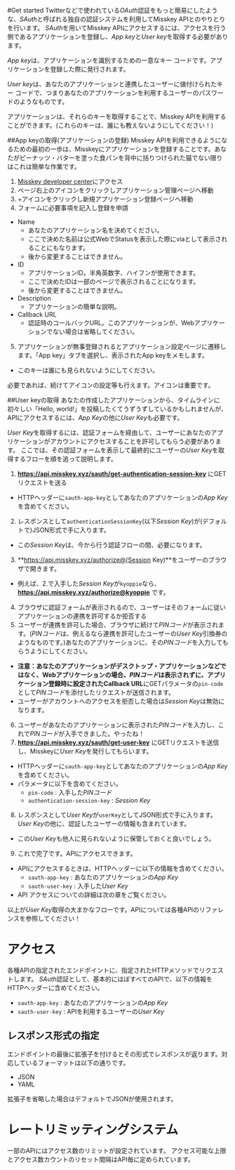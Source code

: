 #Get started
Twitterなどで使われている*OAuth*認証をもっと簡易にしたような、*SAuth*と呼ばれる独自の認証システムを利用してMisskey APIとのやりとりを行います。
*SAuth*を用いてMisskey APIにアクセスするには、アクセスを行う側であるアプリケーションを登録し、*App key*と*User key*を取得する必要があります。

*App key*は、アプリケーションを識別するための一意なキー コードです。アプリケーションを登録した際に発行されます。

*User key*は、あなたのアプリケーションと連携したユーザーに値付けられたキー コードで、つまりあなたのアプリケーションを利用するユーザーのパスワードのようなものです。

アプリケーションは、それらのキーを取得することで、Misskey APIを利用することができます。(これらのキーは、誰にも教えないようにしてください！)

##App keyの取得(アプリケーションの登録)
Misskey APIを利用できるようになるための最初の一歩は、Misskeyにアプリケーションを登録することです。あなたがピーナッツ・バターを塗った食パンを背中に括りつけられた猫でない限りはこれは簡単な作業です。

1. [Misskey developer center](http://dev.misskey.xyz)にアクセス
2. ページ右上のアイコンをクリックしアプリケーション管理ページへ移動
3. +アイコンをクリックし新規アプリケーション登録ページへ移動
4. フォームに必要事項を記入し登録を申請
  - Name
    - あなたのアプリケーション名を決めてください。
    - ここで決めた名前は公式WebでStatusを表示した際にviaとして表示されることにもなります。
    - 後から変更することはできません。
  - ID
    - アプリケーションID。半角英数字、ハイフンが使用できます。
    - ここで決めたIDは一部のページで表示されることになります。
    - 後から変更することはできません。
  - Description
    - アプリケーションの簡単な説明。
 - Callback URL
    - 認証時のコールバックURL。このアプリケーションが、Webアプリケーションでない場合は省略してください。
5. アプリケーションが無事登録されるとアプリケーション設定ページに遷移します。「App key」タブを選択し、表示されたApp keyをメモします。
  - このキーは誰にも見られないようにしてください。

必要であれば、続けてアイコンの設定等も行えます。アイコンは重要です。

##User keyの取得
あなたの作成したアプリケーションから、タイムラインに初々しい「Hello, world!」を投稿したくてうずうずしているかもしれませんが、APIにアクセスするには、*App Key*の他に*User Key*も必要です。

*User Key*を取得するには、認証フォームを経由して、ユーザーにあなたのアプリケーションがアカウントにアクセスすることを許可してもらう必要があります。
ここでは、その認証フォームを表示して最終的にユーザーの*User Key*を取得するフローを順を追って説明します。

1. **https://api.misskey.xyz/sauth/get-authentication-session-key** にGETリクエストを送る
  - HTTPヘッダーに``sauth-app-key``としてあなたのアプリケーションの*App Key*を含めてください。
2. レスポンスとして``authenticationSessionKey``(以下*Session Key*)が(デフォルトで)JSON形式で手に入ります。
  - この*Session Key*は、今から行う認証フローの間、必要になります。
3. **https://api.misskey.xyz/authorize@(Session Key)**をユーザーのブラウザで開きます。
  - 例えば、2.で入手した*Session Key*が``kyoppie``なら、**https://api.misskey.xyz/authorize@kyoppie** です。
4. ブラウザに認証フォームが表示されるので、ユーザーはそのフォームに従いアプリケーションの連携を許可するか拒否する
5. ユーザーが連携を許可した場合、ブラウザに続けて*PINコード*が表示されます。(*PINコード*は、例えるなら連携を許可したユーザーの*User Key*引換券のようなものです。)あなたのアプリケーションに、その*PINコード*を入力してもらうようにしてください。
  - **注意：**あなたのアプリケーションがデスクトップ・アプリケーションなどではなく、Webアプリケーションの場合、*PINコード*は表示されずに、アプリケーション登録時に設定された**Callback URL**にGETパラメータの``pin-code``として*PINコード*を添付したリクエストが送信されます。
  - ユーザーがアカウントへのアクセスを拒否した場合は*Session Key*は無効になります。
6. ユーザーがあなたのアプリケーションに表示された*PINコード*を入力し、これで*PINコード*が入手できました。やったね！
7. **https://api.misskey.xyz/sauth/get-user-key** にGETリクエストを送信し、Misskeyに*User Key*を発行してもらいます。
  - HTTPヘッダーに``sauth-app-key``としてあなたのアプリケーションの*App Key*を含めてください。
  - パラメータに以下を含めてください。
    * ``pin-code`` : 入手した*PINコード*
    * ``authentication-session-key`` : *Session Key*
8. レスポンスとして*User Key*が``userKey``としてJSON形式で手に入ります。*User Key*の他に、認証したユーザーの情報も含まれています。
  - この*User Key*も他人に見られないように保管しておくと良いでしょう。
9. これで完了です。APIにアクセスできます。
  - APIにアクセスするときは、HTTPヘッダーに以下の情報を含めてください。
    * ``sauth-app-key`` : あなたのアプリケーションの*App Key*
    * ``sauth-user-key`` : 入手した*User Key*
  - API アクセスについての詳細は次の章をご覧ください。

以上が*User Key*取得の大まかなフローです。APIについては各種APIのリファレンスを参照してください！

# アクセス
各種APIの指定されたエンドポイントに、指定されたHTTPメソッドでリクエストします。
*SAuth*認証として、基本的にほぼすべてのAPIで、以下の情報をHTTPヘッダーに含めてください。

* ``sauth-app-key`` : あなたのアプリケーションの*App Key*
* ``sauth-user-key`` : APIを利用するユーザーの*User Key*

## レスポンス形式の指定
エンドポイントの最後に拡張子を付けるとその形式でレスポンスが返ります。対応しているフォーマットは以下の通りです。

* JSON
* YAML

拡張子を省略した場合はデフォルトでJSONが使用されます。

# レートリミッティングシステム
一部のAPIにはアクセス数のリミットが設定されています。
アクセス可能な上限とアクセス数カウントのリセット間隔はAPI毎に定められています。

